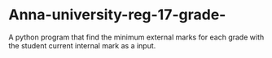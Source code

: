 # Anna-university-reg-17-grade-
A python program that find the minimum external marks for each grade with the student current internal mark as a input.
